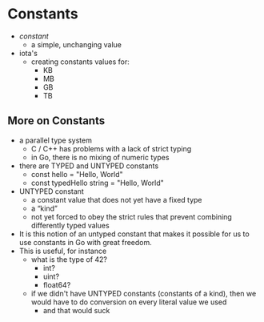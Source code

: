 # Constants

- *constant*
  - a simple, unchanging value
- iota's
  - creating constants values for:
    - KB
    - MB
    - GB
    - TB

## More on Constants

- a parallel type system
  - C / C++ has problems with a lack of strict typing
  - in Go, there is no mixing of numeric types
- there are TYPED and UNTYPED constants
  - const hello = "Hello, World"
  - const typedHello string = "Hello, World"
- UNTYPED constant
  -  a constant value that does not yet have a fixed type
    - a “kind”
    - not yet forced to obey the strict rules that prevent combining differently typed values
- It is this notion of an untyped constant that makes it possible for us to use constants in Go with great freedom.
- This is useful, for instance
  - what is the type of 42?
    - int?
    - uint?
    - float64?
  - if we didn't have UNTYPED constants (constants of a kind), then we would have to do conversion on every literal value we used
    - and that would suck
